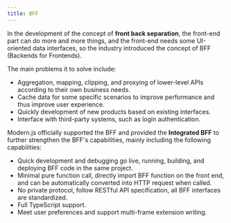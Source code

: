 ```yaml
---
title: BFF
---
```


In the development of the concept of **front back separation**, the front-end part can do more and more things, and the front-end needs some UI-oriented data interfaces, so the industry introduced the concept of BFF (Backends for Frontends).

The main problems it to solve include:

- Aggregation, mapping, clipping, and proxying of lower-level APIs according to their own business needs.
- Cache data for some specific scenarios to improve performance and thus improve user experience.
- Quickly development of new products based on existing interfaces.
- Interface with third-party systems, such as login authentication.

Modern.js officially supported the BFF and provided the **Integrated BFF** to further strengthen the BFF's capabilities, mainly including the following capabilities:

- Quick development and debugging go live, running, building, and deploying BFF code in the same project.
- Minimal pure function call, directly import BFF function on the front end, and can be automatically converted into HTTP request when called.
- No private protocol, follow RESTful API specification, all BFF interfaces are standardized.
- Full TypeScript support.
- Meet user preferences and support multi-frame extension writing.
